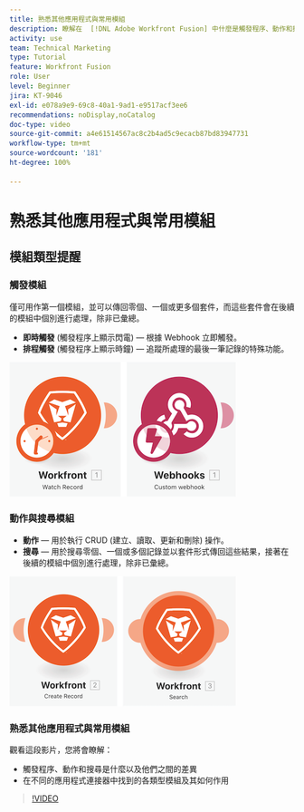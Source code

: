 ```yaml
---
title: 熟悉其他應用程式與常用模組
description: 瞭解在  [!DNL Adobe Workfront Fusion] 中什麼是觸發程序、動作和搜尋，以及在不同的應用程式連接器中找到的各類型模組如何作用。
activity: use
team: Technical Marketing
type: Tutorial
feature: Workfront Fusion
role: User
level: Beginner
jira: KT-9046
exl-id: e078a9e9-69c8-40a1-9ad1-e9517acf3ee6
recommendations: noDisplay,noCatalog
doc-type: video
source-git-commit: a4e61514567ac8c2b4ad5c9ecacb87bd83947731
workflow-type: tm+mt
source-wordcount: '181'
ht-degree: 100%

---
```


# 熟悉其他應用程式與常用模組

## 模組類型提醒

### 觸發模組

僅可用作第一個模組，並可以傳回零個、一個或更多個套件，而這些套件會在後續的模組中個別進行處理，除非已彙總。

* **即時觸發** (觸發程序上顯示閃電) — 根據 Webhook 立即觸發。
* **排程觸發** (觸發程序上顯示時鐘) — 追蹤所處理的最後一筆記錄的特殊功能。

![觸發模組的影像](assets/beyond-basic-modules-1.png)

### 動作與搜尋模組

* **動作** — 用於執行 CRUD (建立、讀取、更新和刪除) 操作。
* **搜尋** — 用於搜尋零個、一個或多個記錄並以套件形式傳回這些結果，接著在後續的模組中個別進行處理，除非已彙總。

![動作與搜尋模組的影像](assets/beyond-basic-modules-2.png)

### 熟悉其他應用程式與常用模組

觀看這段影片，您將會瞭解：

* 觸發程序、動作和搜尋是什麼以及他們之間的差異
* 在不同的應用程式連接器中找到的各類型模組及其如何作用

>[!VIDEO](https://video.tv.adobe.com/v/335287/?quality=12&learn=on)
